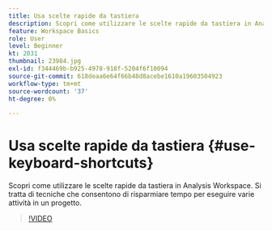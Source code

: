 ```yaml
---
title: Usa scelte rapide da tastiera
description: Scopri come utilizzare le scelte rapide da tastiera in Analysis Workspace
feature: Workspace Basics
role: User
level: Beginner
kt: 2031
thumbnail: 23984.jpg
exl-id: f344469b-b925-4978-918f-5204f6f10094
source-git-commit: 618deaa6e64f66b48d8acebe1610a19603504923
workflow-type: tm+mt
source-wordcount: '37'
ht-degree: 0%

---
```


# Usa scelte rapide da tastiera {#use-keyboard-shortcuts}

Scopri come utilizzare le scelte rapide da tastiera in Analysis Workspace. Si tratta di tecniche che consentono di risparmiare tempo per eseguire varie attività in un progetto.

>[!VIDEO](https://video.tv.adobe.com/v/23984/?quality=12&learn=on)
